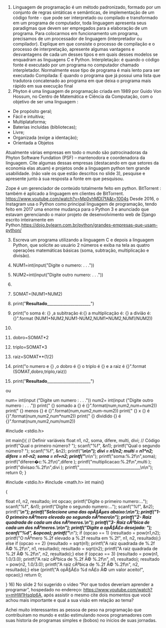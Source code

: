 1) Linguagem de programação é um método padronizado, formado por um conjunto de regras sintáticas e semânticas, de implementação de um código fonte - que pode ser interpretado ou compilado e transformado em um programa de computador, toda linguagem apresenta seus paradigmas que devem ser empregados para a elaboração de um programa.
Para colocarmos em funcionamento um programa, precisamos de um processador de linguagem (interpretador ou compilador).
Explique em que consiste o processo de compilação e o processo de interpretação, apresente algumas vantagens e desvantagens de cada um desses tipos e em quais desses modelos se enquadram as linguagens C e Python.
Interpletação: é quando o código fonte é executado por um programa no computador chamado interpletador. Normalmente esse tipo de programa é mais lento para ser executado
Compilada: É quando o programa que já possui uma lista que tradutora concatenado ao programa em que deixa o programa mais rápido em sua execução final
2) Phyton é uma linguagem de programação criada em 1989 por Guido Von Hossum, no Centro de Matemática e Ciência da Computação, com o objetivo de ser uma linguagem :

- De propósito geral;
- Fácil e intuitiva;
- Multiplataforma;
- Baterias incluídas (bibliotecas);
- Livre;
- Organizada (exige a identação);
- Orientada a Objetos

Atualmente várias empresas em todo o mundo são patrocinadoras da Phyton Software Fundation (PSF) – mantenodora e coordenadora da linguagem. Cite algumas dessas empresas (destacando em que setores da economia elas atuam) e projetos onde a linguagem python tem grande usabilidade. (não vale os que estão descritos no slide 3), pesquise e apresente junto à sua resposta a fonte em que pesquisou.

Zope é um gerenciador de conteúdo totalmente feito em python.
BitTorrent : também é aplicado a linguagem em clientes de BitTorrent. https://www.youtube.com/watch?v=Mp0vhMDI7fA&t=1004s
Desde 2016, o Instagram usa o Python como principal linguagem de programação, tendo feito em 2017 uma enorme mudança para o Python 3 e anunciado que estavam gerenciando o maior projeto de desenvolvimento web de Django escrito inteiramente em Python.https://dojo.bylearn.com.br/python/grandes-empresas-que-usam-python/


3) Escreva um programa utilizando a linguagem C e depois a linguagem Python, que solicite ao usuário 2 números e exiba na tela as quatro operações matemáticas básicas (soma, subtração, multiplicação e divisão).

4) NUM1=int(input("Digite o numero: . . ."))
5) NUM2=int(input("Digite outro numero: . . ."))
6)
7) SOMAT=(NUM1+NUM2)
8) print("__________________________Resultado________________________________________________")
9) print("o soma é: {} ,a subitração é:{} a multiplicação é: {} a divião é: {}".format (NUM1+NUM2,NUM1-NUM2,NUM1*NUM2,NUM1/NUM2))
10)
11) dobro=SOMAT*2
12) triplo=SOMAT*3
13) raiz=SOMAT**(1/2)
14) print("o numero e {} ,o dobro é {} o triplo é {} e a raiz é {}".format (SOMAT,dobro,triplo,raiz))
15) print("__________________________Resultado________________________________________________")

ou

num= int(input ("Digite um numero : . . .")) 
num2= int(input ("Digite outro numero : . . ."))
print(" {} somado a {} é {}".format(num,num2,num+num2))
print(" {} menos {} é {}".format(num,num2,num-num2))
print(" {} x {} é {}".format(num,num2,num*num2))
print(" {} dividido {} é {}".format(num,num2,num/num2))



#include <stdio.h>

int main(){
// Definir variáveis
float n1, n2, soma, difere, multi, divi;
// Código
printf("Qual o primeiro número? ");
scanf("%f", &n1);
printf("Qual o segundo número? ");
scanf("%f", &n2);
printf("_______________________________\n\n");
divi = n1/n2;
multi = n1*n2;
difere = n1-n2;
soma = n1+n2;
printf("_______________________________\n\n");
printf("soma:%.2f\n",soma);
printf("diferen�c:%.2f\n)",difere );
printf("multiplicacao:%.2f\n",multi );
printf("divisao:%.2f\n",divi );
printf("_______________________________\n\n");
return 0;
}

#include <stdio.h>
#include <math.h>
int main()

{

float n1, n2, resultado;
int opcao;
printf("Digite o primeiro numero:...");
scanf("%f", &n1);
printf("Digite o segundo numero:...");
scanf("%f", &n2);
printf("_______________________________\n");
printf("Selecione uma das opÃ§Ãµes abaixo:\n\n");
printf("1- O primeiro nÃºmero elevado ao segundo nÃºmero\n");
printf("2- Raiz quadrada de cada um dos nÃºmeros.\n");
printf("3- Raiz cÃºbica de cada um dos nÃºmeros.\n\n");
printf("Digite a opÃ§Ã£o desejada: ");
scanf("%d", &opcao);
printf("_______________________________\n");
if (opcao == 1)
{resultado = pow(n1,n2);
printf("O nÃºmero %.2f elevado a %.2f resulta em %.2f", n1, n2, resultado);}
else if (opcao == 2)
{resultado = sqrt(n1);
printf("A raiz quadrada de %.2f Ã© %.2f\n", n1, resultado);
resultado = sqrt(n2);
printf("A raiz quadrada de %.2f Ã© %.2f\n", n2, resultado);}
else if (opcao == 3)
{resultado = pow(n1, 1.0/3.0);
printf("A raiz cÃºbica de %.2f Ã© %.2f\n", n1, resultado);
resultado = pow(n2, 1.0/3.0);
printf("A raiz cÃºbica de %.2f Ã© %.2f\n", n2, resultado);}
else
{printf("A opÃ§Ã£o %d nÃ£o Ã© um valor aceito!", opcao);}
return 0;

}
16) No slide 2 foi sugerido o vídeo “Por que todos deveriam aprender a programar”, hospedado no endereço: https://www.youtube.com/watch?v=mHW1Hsqlp6A, após assistir o mesmo cite dois momentos que você achou mais importante e qual a sua visão em relação ao tema?

Achei muito interessantes as pessoa de peso na programação que contribuíram no mundo e estão estimulando novos programadores com suas historia de programas simples e (bobos) no inícios de suas jornadas.
